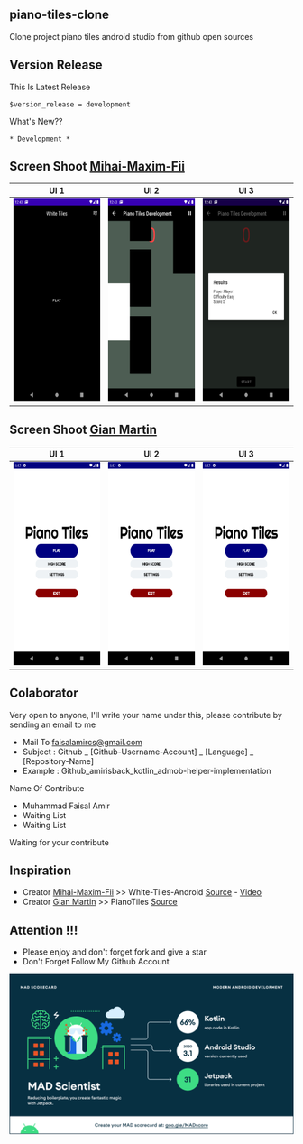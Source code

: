 ## piano-tiles-clone
Clone project piano tiles android studio from github open sources

## Version Release
This Is Latest Release

    $version_release = development

What's New??

    * Development *

## Screen Shoot [Mihai-Maxim-Fii](https://github.com/Mihai-Maxim-Fii)
| UI 1 | UI 2 | UI 3 |
|:----:|:----:|:----:|
|<img width="200px" height="360px" src="docs/image/ss_1.png"> | <img width="200px" height="360px" src="docs/image/ss_2.png"> | <img width="200px" height="360px" src="docs/image/ss_3.png"> |

## Screen Shoot [Gian Martin](https://github.com/gianmartind)
| UI 1 | UI 2 | UI 3 |
|:----:|:----:|:----:|
|<img width="200px" height="360px" src="docs/image/ss_4.png"> | <img width="200px" height="360px" src="docs/image/ss_4.png"> | <img width="200px" height="360px" src="docs/image/ss_4.png"> |

## Colaborator
Very open to anyone, I'll write your name under this, please contribute by sending an email to me

- Mail To faisalamircs@gmail.com
- Subject : Github _ [Github-Username-Account] _ [Language] _ [Repository-Name]
- Example : Github_amirisback_kotlin_admob-helper-implementation

Name Of Contribute
- Muhammad Faisal Amir
- Waiting List
- Waiting List

Waiting for your contribute

## Inspiration
- Creator [Mihai-Maxim-Fii](https://github.com/Mihai-Maxim-Fii) >> White-Tiles-Android [Source](https://github.com/Mihai-Maxim-Fii/White-Tiles-Android) - [Video](https://www.youtube.com/watch?v=9-FNDK0K0A4&ab_channel=MihaiMaxim)
- Creator [Gian Martin](https://github.com/gianmartind) >> PianoTiles [Source](https://github.com/gianmartind/PianoTiles)

## Attention !!!
- Please enjoy and don't forget fork and give a star
- Don't Forget Follow My Github Account


![ScreenShoot Apps](docs/image/mad_score.png?raw=true)
